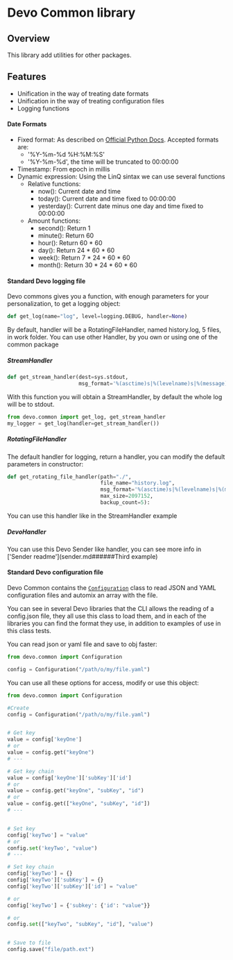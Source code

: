 # Devo Common library
## Overview
This library add utilities for other packages.

## Features

- Unification in the way of treating date formats
- Unification in the way of treating configuration files
- Logging functions

#### Date Formats
- Fixed format: As described on [Official Python Docs](https://docs.python.org/3/library/datetime.html#strftime-and-strptime-behavior). Accepted formats are:
    - '%Y-%m-%d %H:%M:%S'
    - '%Y-%m-%d', the time will be truncated to 00:00:00
- Timestamp: From epoch in millis
- Dynamic expression: Using the LinQ sintax we can use several functions
    - Relative functions:
        - now(): Current date and time
        - today(): Current date and time fixed to 00:00:00
        - yesterday(): Current date minus one day and time fixed to 00:00:00
    - Amount functions:
        - second(): Return 1
        - minute(): Return 60
        - hour(): Return 60 * 60
        - day(): Return 24 * 60 * 60
        - week(): Return 7 * 24 * 60 * 60
        - month(): Return 30 * 24 * 60 * 60


#### Standard Devo logging file

Devo commons gives you a function, with enough parameters for your personalization, to get a logging object:

```python
def get_log(name="log", level=logging.DEBUG, handler=None)
```
By default, handler will be a RotatingFileHandler, named history.log, 5 files, in work folder.
You can use other Handler, by you own or using one of the common package

##### StreamHandler

```python
def get_stream_handler(dest=sys.stdout,
                       msg_format='%(asctime)s|%(levelname)s|%(message)s')
```
With this function you will obtain a StreamHandler, by default the whole log will be to stdout.


```python
from devo.common import get_log, get_stream_handler
my_logger = get_log(handler=get_stream_handler())
```

##### RotatingFileHandler

The default handler for logging, return a handler, you can modify the default parameters in constructor:

```python
def get_rotating_file_handler(path="./",
                              file_name="history.log",
                              msg_format='%(asctime)s|%(levelname)s|%(message)s',
                              max_size=2097152,
                              backup_count=5):
```

You can use this handler like in the StreamHandler example


##### DevoHandler

You can use this Devo Sender like handler, you can see more info in ['Sender readme'](sender.md######Third example)

#### Standard Devo configuration file

Devo Common contains the [`Configuration`](common/generic/configuration.py) 
class to read JSON and YAML configuration files 
and automix an array with the file.

You can see in several Devo libraries that the CLI allows the reading of a 
config.json file, they all use this class to load them, and in each of the 
libraries you can find the format they use, in addition to examples of use in 
this class tests.

You can read json or yaml file and save to obj faster:

```python
from devo.common import Configuration

config = Configuration("/path/o/my/file.yaml")
```

You can use all these options for access, modify or use this  object:

```python
from devo.common import Configuration

#Create
config = Configuration("/path/o/my/file.yaml")


# Get key
value = config['keyOne']
# or
value = config.get("keyOne")
# ---

# Get key chain
value = config['keyOne']['subKey']['id']
# or
value = config.get("keyOne", "subKey", "id")
# or
value = config.get(["keyOne", "subKey", "id"])
# ---


# Set key
config['keyTwo'] = "value"
# or
config.set('keyTwo', "value")
# ---

# Set key chain
config['keyTwo'] = {}
config['keyTwo']['subKey'] = {}
config['keyTwo']['subKey']['id'] = "value"

# or
config['keyTwo'] = {'subkey': {'id': "value"}}

# or
config.set(["keyTwo", "subKey", "id"], "value")


# Save to file
config.save("file/path.ext")
```
